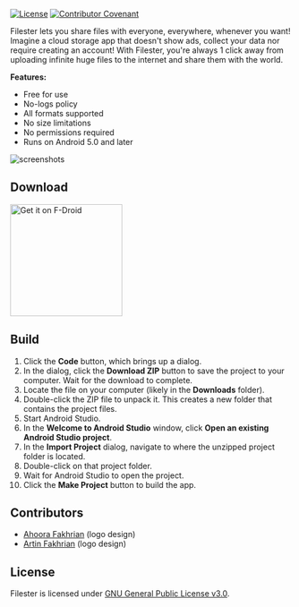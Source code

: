 [![License](https://img.shields.io/badge/License-GPLv3-blue.svg)](LICENSE)
[![Contributor Covenant](https://img.shields.io/badge/Contributor%20Covenant-2.1-4baaaa.svg)](CODE_OF_CONDUCT.md)

Filester lets you share files with everyone, everywhere, whenever you want! Imagine a cloud storage app that doesn't show ads, collect your data nor require creating an account! With Filester, you're always 1 click away from uploading infinite huge files to the internet and share them with the world.

**Features:**
 * Free for use
 * No-logs policy
 * All formats supported
 * No size limitations
 * No permissions required
 * Runs on Android 5.0 and later

![screenshots](https://user-images.githubusercontent.com/55883200/171685472-5f1d42e5-a7b5-4ec0-ab0a-b264d1ab64bf.png)

## Download
<a href="https://f-droid.org/" target="_blank"><img src="https://user-images.githubusercontent.com/55883200/171685675-a32b3580-9ee1-4f86-859a-2d94c8375acb.png" alt="Get it on F-Droid" width="200"></a>

## Build
1. Click the **Code** button, which brings up a dialog.
2. In the dialog, click the **Download ZIP** button to save the project to your computer. Wait for the download to complete.
3. Locate the file on your computer (likely in the **Downloads** folder).
4. Double-click the ZIP file to unpack it. This creates a new folder that contains the project files.
5. Start Android Studio.
6. In the **Welcome to Android Studio** window, click **Open an existing Android Studio project**.
7. In the **Import Project** dialog, navigate to where the unzipped project folder is located.
8. Double-click on that project folder.
9. Wait for Android Studio to open the project.
10. Click the **Make Project** button to build the app.

## Contributors
* [Ahoora Fakhrian](https://linktr.ee/ahoora) (logo design)
* [Artin Fakhrian](https://linktr.ee/artin_fakhrian) (logo design)

## License
Filester is licensed under [GNU General Public License v3.0](LICENSE).
